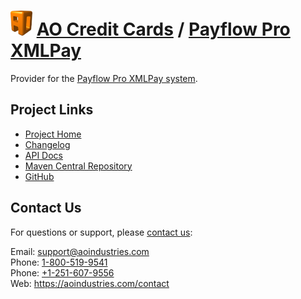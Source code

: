 # [<img src="ao-logo.png" alt="AO Logo" width="35" height="40">](https://aoindustries.com/) [AO Credit Cards](https://aoindustries.com/ao-credit-cards/) / [Payflow Pro XMLPay](https://aoindustries.com/ao-credit-cards/payflowPro/)
Provider for the [Payflow Pro XMLPay system](https://developer.paypal.com/docs/classic/api/nvpsoap-sdks/).

## Project Links
* [Project Home](https://aoindustries.com/ao-credit-cards/payflowPro/)
* [Changelog](https://aoindustries.com/ao-credit-cards/payflowPro/changelog)
* [API Docs](https://aoindustries.com/ao-credit-cards/payflowPro/apidocs/)
* [Maven Central Repository](https://search.maven.org/#search%7Cgav%7C1%7Cg:%22com.aoindustries%22%20AND%20a:%22ao-credit-cards-payflowPro%22)
* [GitHub](https://github.com/aoindustries/ao-credit-cards-payflowPro)

## Contact Us
For questions or support, please [contact us](https://aoindustries.com/contact):

Email: [support@aoindustries.com](mailto:support@aoindustries.com)  
Phone: [1-800-519-9541](tel:1-800-519-9541)  
Phone: [+1-251-607-9556](tel:+1-251-607-9556)  
Web: https://aoindustries.com/contact
